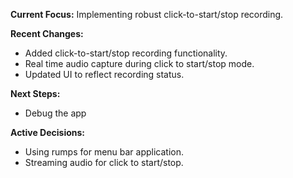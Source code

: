 **Current Focus:** Implementing robust click-to-start/stop recording.

**Recent Changes:**

* Added click-to-start/stop recording functionality.
* Real time audio capture during click to start/stop mode.
* Updated UI to reflect recording status.

**Next Steps:**

* Debug the app

**Active Decisions:**

* Using rumps for menu bar application.
* Streaming audio for click to start/stop.
